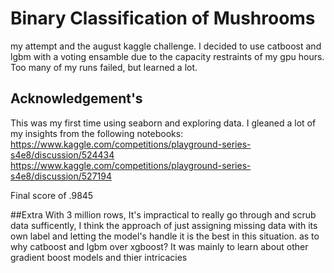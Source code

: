 # Binary Classification of Mushrooms
my attempt and the august kaggle challenge. I decided to use catboost and lgbm
with a voting ensamble due to the capacity restraints of my gpu hours. 
Too many of my runs failed, but learned a lot. 
## Acknowledgement's
This was my first time using seaborn and exploring data. I gleaned a lot of my
insights from the following notebooks:
https://www.kaggle.com/competitions/playground-series-s4e8/discussion/524434
https://www.kaggle.com/competitions/playground-series-s4e8/discussion/527194

Final score of .9845

##Extra
With 3 million rows, It's impractical to really go through and scrub data 
sufficently, I think the approach of just assigning missing data with its own
label and letting the model's handle it is the best in this situation.
as to why catboost and lgbm over xgboost? It was mainly to learn about other gradient boost models and thier intricacies
